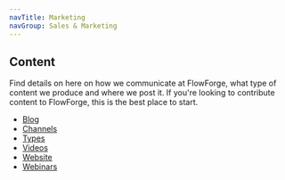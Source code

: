 ```yaml
---
navTitle: Marketing
navGroup: Sales & Marketing
---
```


## Content
Find details on here on how we communicate at FlowForge, what type of content we produce and where we post it.
If you're looking to contribute content to FlowForge, this is the best place to start.

- [Blog](./blog.md)
- [Channels](./channels.md)
- [Types](./types.md)
- [Videos](./videos.md)
- [Website](./website.md)
- [Webinars](webinars.md)

